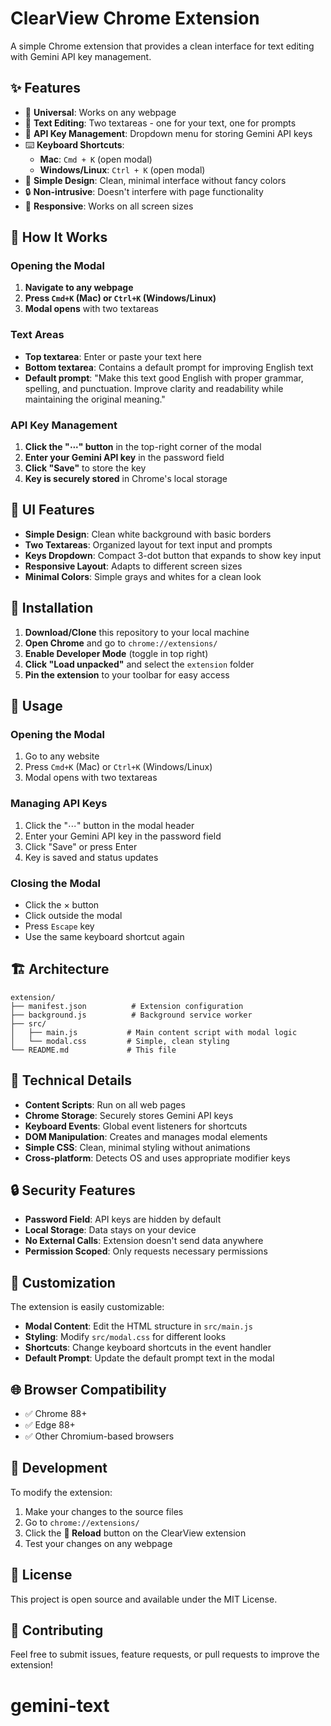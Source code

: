 # ClearView Chrome Extension

A simple Chrome extension that provides a clean interface for text editing with Gemini API key management.

## ✨ Features

- 🚀 **Universal**: Works on any webpage
- 📝 **Text Editing**: Two textareas - one for your text, one for prompts
- 🔑 **API Key Management**: Dropdown menu for storing Gemini API keys
- ⌨️ **Keyboard Shortcuts**: 
  - **Mac**: `Cmd + K` (open modal)
  - **Windows/Linux**: `Ctrl + K` (open modal)
- 🎯 **Simple Design**: Clean, minimal interface without fancy colors
- 🔒 **Non-intrusive**: Doesn't interfere with page functionality
- 🎨 **Responsive**: Works on all screen sizes

## 🚀 How It Works

### Opening the Modal
1. **Navigate to any webpage**
2. **Press `Cmd+K` (Mac) or `Ctrl+K` (Windows/Linux)**
3. **Modal opens** with two textareas

### Text Areas
- **Top textarea**: Enter or paste your text here
- **Bottom textarea**: Contains a default prompt for improving English text
- **Default prompt**: "Make this text good English with proper grammar, spelling, and punctuation. Improve clarity and readability while maintaining the original meaning."

### API Key Management
1. **Click the "⋯" button** in the top-right corner of the modal
2. **Enter your Gemini API key** in the password field
3. **Click "Save"** to store the key
4. **Key is securely stored** in Chrome's local storage

## 🎨 UI Features

- **Simple Design**: Clean white background with basic borders
- **Two Textareas**: Organized layout for text input and prompts
- **Keys Dropdown**: Compact 3-dot button that expands to show key input
- **Responsive Layout**: Adapts to different screen sizes
- **Minimal Colors**: Simple grays and whites for a clean look

## 📁 Installation

1. **Download/Clone** this repository to your local machine
2. **Open Chrome** and go to `chrome://extensions/`
3. **Enable Developer Mode** (toggle in top right)
4. **Click "Load unpacked"** and select the `extension` folder
5. **Pin the extension** to your toolbar for easy access

## 🔧 Usage

### Opening the Modal
1. Go to any website
2. Press `Cmd+K` (Mac) or `Ctrl+K` (Windows/Linux)
3. Modal opens with two textareas

### Managing API Keys
1. Click the "⋯" button in the modal header
2. Enter your Gemini API key in the password field
3. Click "Save" or press Enter
4. Key is saved and status updates

### Closing the Modal
- Click the × button
- Click outside the modal
- Press `Escape` key
- Use the same keyboard shortcut again

## 🏗️ Architecture

```
extension/
├── manifest.json          # Extension configuration
├── background.js          # Background service worker
├── src/
│   ├── main.js           # Main content script with modal logic
│   └── modal.css         # Simple, clean styling
└── README.md             # This file
```

## 🎯 Technical Details

- **Content Scripts**: Run on all web pages
- **Chrome Storage**: Securely stores Gemini API keys
- **Keyboard Events**: Global event listeners for shortcuts
- **DOM Manipulation**: Creates and manages modal elements
- **Simple CSS**: Clean, minimal styling without animations
- **Cross-platform**: Detects OS and uses appropriate modifier keys

## 🔒 Security Features

- **Password Field**: API keys are hidden by default
- **Local Storage**: Data stays on your device
- **No External Calls**: Extension doesn't send data anywhere
- **Permission Scoped**: Only requests necessary permissions

## 🎨 Customization

The extension is easily customizable:

- **Modal Content**: Edit the HTML structure in `src/main.js`
- **Styling**: Modify `src/modal.css` for different looks
- **Shortcuts**: Change keyboard shortcuts in the event handler
- **Default Prompt**: Update the default prompt text in the modal

## 🌐 Browser Compatibility

- ✅ Chrome 88+
- ✅ Edge 88+
- ✅ Other Chromium-based browsers

## 🚀 Development

To modify the extension:

1. Make your changes to the source files
2. Go to `chrome://extensions/`
3. Click the **🔄 Reload** button on the ClearView extension
4. Test your changes on any webpage

## 📝 License

This project is open source and available under the MIT License.

## 🤝 Contributing

Feel free to submit issues, feature requests, or pull requests to improve the extension!
# gemini-text
